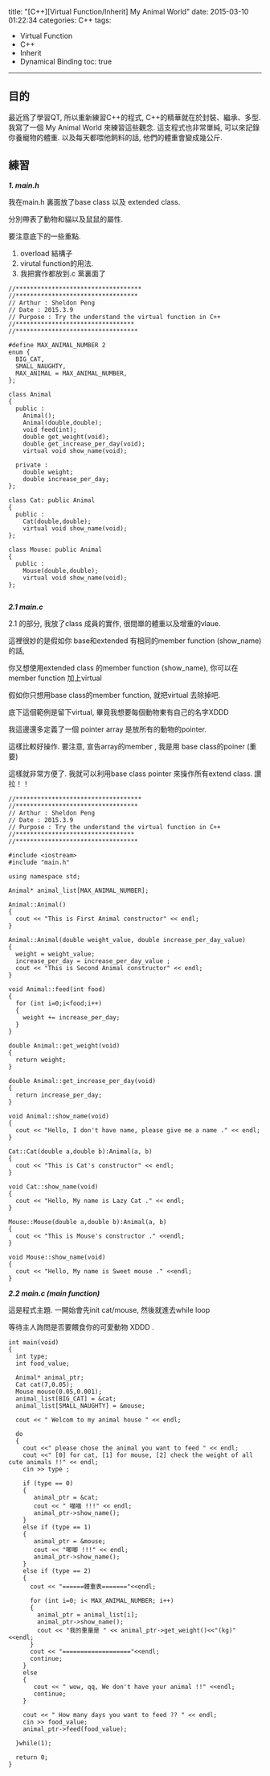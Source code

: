 title: "[C++][Virtual Function/Inherit] My Animal World"
date: 2015-03-10 01:22:34
categories: C++
tags:
- Virtual Function
- C++
- Inherit
- Dynamical Binding
toc: true
---

## 目的
最近爲了學習QT, 所以重新練習C++的程式, C++的精華就在於封裝、繼承、多型. 
我寫了一個 My Animal World 來練習這些觀念. 這支程式也非常單純, 
可以來記錄你養寵物的體重. 以及每天都喂他飼料的話, 
他們的體重會變成幾公斤. 

## 練習

___1. main.h___

我在main.h 裏面放了base class 以及 extended class. 

分別帶表了動物和貓以及鼠鼠的屬性.

要注意底下的一些重點. 

1. overload 結構子
2. virutal function的用法. 
3. 我把實作都放到.c 黨裏面了

```
//***********************************
//**********************************
// Arthur : Sheldon Peng
// Date : 2015.3.9
// Purpose : Try the understand the virtual function in C++
//*********************************
//**********************************

#define MAX_ANIMAL_NUMBER 2
enum {
  BIG_CAT,
  SMALL_NAUGHTY,
  MAX_ANIMAL = MAX_ANIMAL_NUMBER,
};

class Animal
{
  public :
    Animal();
    Animal(double,double);
    void feed(int);
    double get_weight(void);
    double get_increase_per_day(void);
    virtual void show_name(void);

  private :
    double weight;
    double increase_per_day;
};

class Cat: public Animal
{
  public :
    Cat(double,double);
    virtual void show_name(void);
};

class Mouse: public Animal
{
  public :
    Mouse(double,double);
    virtual void show_name(void);
};


```

___2.1 main.c___

2.1 的部分, 我放了class 成員的實作, 很間單的體重以及增重的vlaue.

這裡很妙的是假如你 base和extended 有相同的member function (show_name)的話, 

你又想使用extended class 的member function (show_name), 你可以在member function 加上virtual

假如你只想用base class的member function, 就把virtual 去除掉吧.

底下這個範例是留下virtual, 畢竟我想要每個動物東有自己的名字XDDD

我這邊還多定義了一個 pointer array 是放所有的動物的pointer. 

這樣比較好操作. 要注意, 宣告array的member , 我是用 base class的poiner (重要)

這樣就非常方便了. 我就可以利用base class pointer 來操作所有extend class. 讃拉！！


```
//***********************************
//**********************************
// Arthur : Sheldon Peng
// Date : 2015.3.9
// Purpose : Try the understand the virtual function in C++
//*********************************
//**********************************

#include <iostream>
#include "main.h"

using namespace std;

Animal* animal_list[MAX_ANIMAL_NUMBER];

Animal::Animal()
{
  cout << "This is First Animal constructor" << endl; 
}

Animal::Animal(double weight_value, double increase_per_day_value)
{
  weight = weight_value;
  increase_per_day = increase_per_day_value ; 
  cout << "This is Second Animal constructor" << endl; 
}

void Animal::feed(int food)
{
  for (int i=0;i<food;i++)
  {
    weight += increase_per_day;
  }
}

double Animal::get_weight(void)
{
  return weight;
}

double Animal::get_increase_per_day(void)
{
  return increase_per_day;
}

void Animal::show_name(void)
{
  cout << "Hello, I don't have name, please give me a name ." << endl; 
}

Cat::Cat(double a,double b):Animal(a, b) 
{
  cout << "This is Cat's constructor" << endl;
}

void Cat::show_name(void)
{
  cout << "Hello, My name is Lazy Cat ." << endl;
}

Mouse::Mouse(double a,double b):Animal(a, b) 
{
  cout << "This is Mouse's constructor ." <<endl;
}

void Mouse::show_name(void)
{
  cout << "Hello, My name is Sweet mouse ." <<endl;
}

```

___2.2 main.c (main function)___

這是程式主題. 一開始會先init cat/mouse, 然後就進去while loop

等待主人詢問是否要餵食你的可愛動物 XDDD . 


```
int main(void)
{
  int type;
  int food_value;

  Animal* animal_ptr;
  Cat cat(7,0.05);
  Mouse mouse(0.05,0.001);
  animal_list[BIG_CAT] = &cat; 
  animal_list[SMALL_NAUGHTY] = &mouse;

  cout << " Welcom to my animal house " << endl;

  do  
  {
    cout <<" please chose the animal you want to feed " << endl;
    cout <<" [0] for cat, [1] for mouse, [2] check the weight of all cute animals !!" << endl;
    cin >> type ;

    if (type == 0)
    {
       animal_ptr = &cat;
       cout << " 喵喵 !!!" << endl;
       animal_ptr->show_name();
    }
    else if (type == 1)
    {
       animal_ptr = &mouse;
       cout << "唧唧 !!!" << endl;
       animal_ptr->show_name();
    }
    else if (type == 2)
    {
      cout << "======體重表======="<<endl;
      
      for (int i=0; i< MAX_ANIMAL_NUMBER; i++)
      {
        animal_ptr = animal_list[i];
        animal_ptr->show_name();
        cout << "我的重量是 " << animal_ptr->get_weight()<<"(kg)" <<endl;
      }
      cout << "==================="<<endl;
      continue;
    }
    else 
    {
       cout << " wow, qq, We don't have your animal !!" <<endl;
       continue; 
    }

    cout << " How many days you want to feed ?? " << endl;
    cin >> food_value; 
    animal_ptr->feed(food_value);

  }while(1);

  return 0;
}

```



